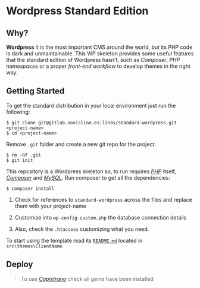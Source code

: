 Wordpress Standard Edition
===========================

Why?
----
**Wordpress** it is the most important CMS around the world, but its PHP code is dark and unmaintainable. This WP
skeleton provides some useful features that the standard edition of Wordpress hasn't, such as *Composer*,
*PHP namespaces* or a proper *front-end workflow* to develop themes in the right way. 

Getting Started
---------------
To get the standard distribution in your local environment just run the following:
```
$ git clone git@gitlab.novisline.es:lin3s/standard-wordpress.git <project-name>
$ cd <project-name>
```
Remove `.git` folder and create a new git repo for the project:
```
$ rm -Rf .git
$ git init
```

This repository is a Wordpress skeleton so, to run requires *[PHP][1]* itself, *[Composer][2]* and *[MySQL][3]*.
Run composer to get all the dependencies:
```
$ composer install
```

1. Check for references to `standard-wordpress` across the files and replace them with your project-name

2. Customize into `wp-config-custom.php` the database connection details

3. Also, check the `.htaccess` customizing what you need.

To start using the template read its [`README.md`][4] located in `src\themes\ClientName`

Deploy
------
> To use *[Capistrano][5]* check all gems have been installed

[1]: http://php.net
[2]: http://getcomposer.org/download
[3]: http://dev.mysql.com/downloads/
[4]: http://gitlab.novisline.es:8081/lin3s/standard-wordpress/blob/master/src/themes/standard-theme/README.md
[5]: http://capistranorb.com/
